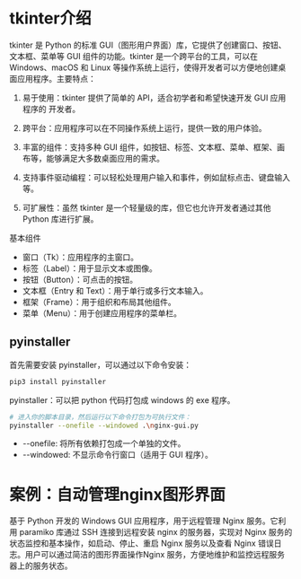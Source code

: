 # tkinter介绍

tkinter 是 Python 的标准 GUI（图形用户界面）库，它提供了创建窗口、按钮、文本框、菜单等 GUI 组件的功能。tkinter 是一个跨平台的工具，可以在 Windows、macOS 和 Linux 等操作系统上运行，使得开发者可以方便地创建桌面应用程序。主要特点：

1. 易于使用：tkinter 提供了简单的 API，适合初学者和希望快速开发 GUI 应用程序的
开发者。
2. 跨平台：应用程序可以在不同操作系统上运行，提供一致的用户体验。
3. 丰富的组件：支持多种 GUI 组件，如按钮、标签、文本框、菜单、框架、画布等，能够满足大多数桌面应用的需求。
4. 支持事件驱动编程：可以轻松处理用户输入和事件，例如鼠标点击、键盘输入等。

5. 可扩展性：虽然 tkinter 是一个轻量级的库，但它也允许开发者通过其他 Python 库进行扩展。

基本组件

- 窗口（Tk）：应用程序的主窗口。
- 标签（Label）：用于显示文本或图像。
- 按钮（Button）：可点击的按钮。
- 文本框（Entry 和 Text）：用于单行或多行文本输入。
- 框架（Frame）：用于组织和布局其他组件。
- 菜单（Menu）：用于创建应用程序的菜单栏。

## pyinstaller

首先需要安装 pyinstaller，可以通过以下命令安装：

```sh
pip3 install pyinstaller
```

pyinstaller：可以把 python 代码打包成 windows 的 exe 程序。

```sh
# 进入你的脚本目录，然后运行以下命令打包为可执行文件：
pyinstaller --onefile --windowed .\nginx-gui.py
```

- --onefile: 将所有依赖打包成一个单独的文件。
- --windowed: 不显示命令行窗口（适用于 GUI 程序）。

# 案例：自动管理nginx图形界面

基于 Python 开发的 Windows GUI 应用程序，用于远程管理 Nginx 服务。它利用 paramiko 库通过 SSH 连接到远程安装 nginx 的服务器，实现对 Nginx 服务的状态监控和基本操作，如启动、停止、重启 Nginx 服务以及查看 Nginx 错误日志。用户可以通过简洁的图形界面操作Nginx 服务，方便地维护和监控远程服务器上的服务状态。

~~~python
~~~

